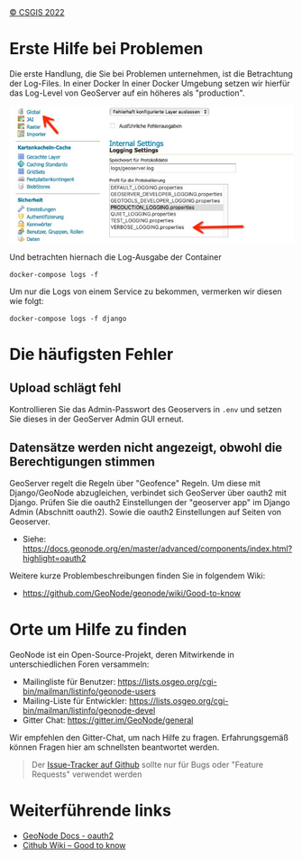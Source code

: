 <!-- the Menu -->
<link rel="stylesheet" media="all" href="../styles.css" />
<div id="logo"><a href="https://csgis.de">© CSGIS 2022</a></div>
<div id="menu"></div>
<div id="jumpMenu"></div>
<script src="../menu.js"></script>
<script src="../jumpmenu.js"></script>
<!-- the Menu -->


# Erste Hilfe bei Problemen

Die erste Handlung, die Sie bei Problemen unternehmen, ist die Betrachtung der Log-Files. In einer Docker
In einer Docker Umgebung setzen wir hierfür das Log-Level von GeoServer auf ein höheres als "production".

![GeoServer Logging einstellen](images/geoserver_logging.jpeg)

Und betrachten hiernach die Log-Ausgabe der Container

```
docker-compose logs -f
```

Um nur die Logs von einem Service zu bekommen, vermerken wir diesen wie folgt:

```
docker-compose logs -f django
```

# Die häufigsten Fehler

## Upload schlägt fehl

Kontrollieren Sie das Admin-Passwort des Geoservers in `.env` und setzen Sie dieses in der GeoServer Admin GUI erneut.

## Datensätze werden nicht angezeigt, obwohl die Berechtigungen stimmen

GeoServer regelt die Regeln über "Geofence" Regeln. Um diese mit Django/GeoNode abzugleichen, verbindet sich GeoServer über oauth2 mit Django.
Prüfen Sie die oauth2 Einstellungen der "geoserver app" im Django Admin (Abschnitt oauth2). Sowie die oauth2 Einstellungen auf Seiten von Geoserver.

- Siehe:  https://docs.geonode.org/en/master/advanced/components/index.html?highlight=oauth2

Weitere kurze Problembeschreibungen finden Sie in folgendem Wiki:

- https://github.com/GeoNode/geonode/wiki/Good-to-know

# Orte um Hilfe zu finden
GeoNode ist ein Open-Source-Projekt, deren Mitwirkende in unterschiedlichen Foren versammeln:

- Mailingliste für Benutzer: https://lists.osgeo.org/cgi-bin/mailman/listinfo/geonode-users
- Mailing-Liste für Entwickler: https://lists.osgeo.org/cgi-bin/mailman/listinfo/geonode-devel
- Gitter Chat: https://gitter.im/GeoNode/general

Wir empfehlen den Gitter-Chat, um nach Hilfe zu fragen. Erfahrungsgemäß können Fragen hier am schnellsten beantwortet werden.

> Der [Issue-Tracker auf Github](https://github.com/GeoNode/geonode/issues) sollte nur für Bugs oder "Feature Requests" verwendet werden


# Weiterführende links

- [GeoNode Docs - oauth2](https://docs.geonode.org/en/master/advanced/components/index.html?highlight=oauth2)
- [Cithub Wiki – Good to know](https://github.com/GeoNode/geonode/wiki/Good-to-know)